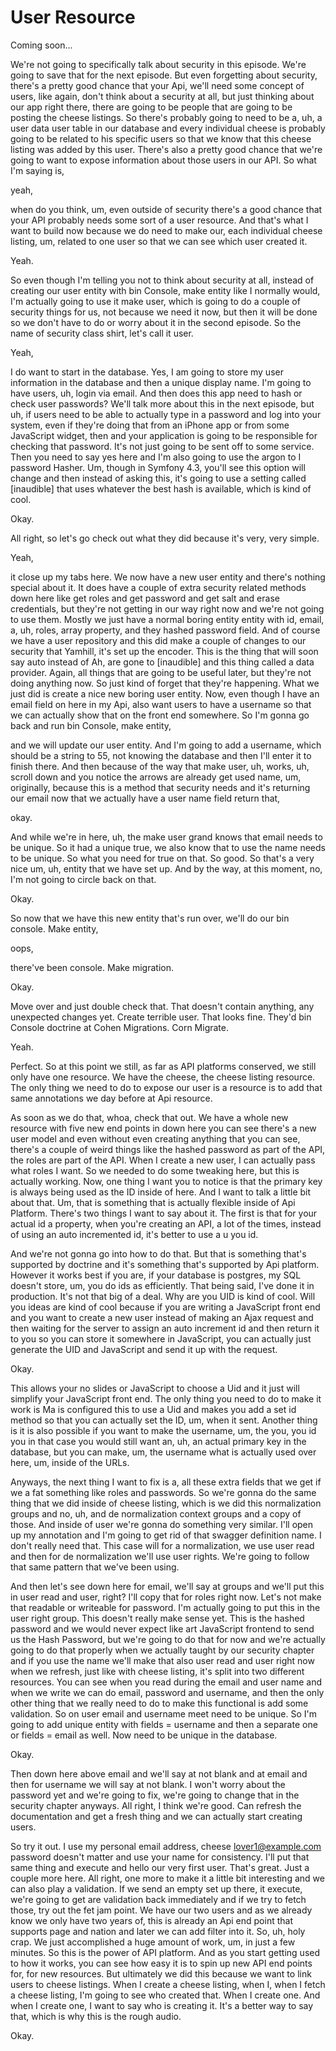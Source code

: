 # User Resource

Coming soon...

We're not going to specifically talk about security in this episode. We're going to
save that for the next episode. But even forgetting about security, there's a pretty
good chance that your Api, we'll need some concept of users, like again, don't think
about a security at all, but just thinking about our app right there, there are going
to be people that are going to be posting the cheese listings. So there's probably
going to need to be a, uh, a user data user table in our database and every
individual cheese is probably going to be related to his specific users so that we
know that this cheese listing was added by this user. There's also a pretty good
chance that we're going to want to expose information about those users in our API.
So what I'm saying is,

yeah,

when do you think, um, even outside of security there's a good chance that your API
probably needs some sort of a user resource. And that's what I want to build now
because we do need to make our, each individual cheese listing, um, related to one
user so that we can see which user created it.

Yeah.

So even though I'm telling you not to think about security at all, instead of
creating our user entity with bin Console, make entity like I normally would, I'm
actually going to use it make user, which is going to do a couple of security things
for us, not because we need it now, but then it will be done so we don't have to do
or worry about it in the second episode. So the name of security class shirt, let's
call it user.

Yeah,

I do want to start in the database. Yes, I am going to store my user information in
the database and then a unique display name. I'm going to have users, uh, login via
email. And then does this app need to hash or check user passwords? We'll talk more
about this in the next episode, but uh, if users need to be able to actually type in
a password and log into your system, even if they're doing that from an iPhone app or
from some JavaScript widget, then and your application is going to be responsible for
checking that password. It's not just going to be sent off to some service. Then you
need to say yes here and I'm also going to use the argon to I password Hasher. Um,
though in Symfony 4.3, you'll see this option will change and then instead of asking
this, it's going to use a setting called [inaudible] that uses whatever the best hash
is available, which is kind of cool.

Okay.

All right, so let's go check out what they did because it's very, very simple.

Yeah,

it close up my tabs here. We now have a new user entity and there's nothing special
about it. It does have a couple of extra security related methods down here like get
roles and get password and get salt and erase credentials, but they're not getting in
our way right now and we're not going to use them. Mostly we just have a normal
boring entity entity with id, email, a, uh, roles, array property, and they hashed
password field. And of course we have a user repository and this did make a couple of
changes to our security that Yamhill, it's set up the encoder. This is the thing that
will soon say auto instead of Ah, are gone to [inaudible] and this thing called a
data provider. Again, all things that are going to be useful later, but they're not
doing anything now. So just kind of forget that they're happening. What we just did
is create a nice new boring user entity. Now, even though I have an email field on
here in my Api, also want users to have a username so that we can actually show that
on the front end somewhere. So I'm gonna go back and run bin Console, make entity,

and we will update our user entity. And I'm going to add a username, which should be
a string to 55, not knowing the database and then I'll enter it to finish there. And
then because of the way that make user, uh, works, uh, scroll down and you notice the
arrows are already get used name, um, originally, because this is a method that
security needs and it's returning our email now that we actually have a user name
field return that,

okay.

And while we're in here, uh, the make user grand knows that email needs to be unique.
So it had a unique true, we also know that to use the name needs to be unique. So
what you need for true on that. So good. So that's a very nice um, uh, entity that we
have set up. And by the way, at this moment, no, I'm not going to circle back on
that.

Okay.

So now that we have this new entity that's run over, we'll do our bin console. Make
entity,

oops,

there've been console. Make migration.

Okay.

Move over and just double check that. That doesn't contain anything, any unexpected
changes yet. Create terrible user. That looks fine. They'd bin Console doctrine at
Cohen Migrations. Corn Migrate.

Yeah.

Perfect. So at this point we still, as far as API platforms conserved, we still only
have one resource. We have the cheese, the cheese listing resource. The only thing we
need to do to expose our user is a resource is to add that same annotations we day
before at Api resource.

As soon as we do that, whoa, check that out. We have a whole new resource with five
new end points in down here you can see there's a new user model and even without
even creating anything that you can see, there's a couple of weird things like the
hashed password as part of the API, the roles are part of the API. When I create a
new user, I can actually pass what roles I want. So we needed to do some tweaking
here, but this is actually working. Now, one thing I want you to notice is that the
primary key is always being used as the ID inside of here. And I want to talk a
little bit about that. Um, that is something that is actually flexible inside of Api
Platform. There's two things I want to say about it. The first is that for your
actual id a property, when you're creating an API, a lot of the times, instead of
using an auto incremented id, it's better to use a u you id.

And we're not gonna go into how to do that. But that is something that's supported by
doctrine and it's something that's supported by Api platform. However it works best
if you are, if your database is postgres, my SQL doesn't store, um, you do ids as
efficiently. That being said, I've done it in production. It's not that big of a
deal. Why are you UID is kind of cool. Will you ideas are kind of cool because if you
are writing a JavaScript front end and you want to create a new user instead of
making an Ajax request and then waiting for the server to assign an auto increment id
and then return it to you so you can store it somewhere in JavaScript, you can
actually just generate the UID and JavaScript and send it up with the request.

Okay.

This allows your no slides or JavaScript to choose a Uid and it just will simplify
your JavaScript front end. The only thing you need to do to make it work is Ma is
configured this to use a Uid and makes you add a set id method so that you can
actually set the ID, um, when it sent. Another thing is it is also possible if you
want to make the username, um, the you, you id you in that case you would still want
an, uh, an actual primary key in the database, but you can make, um, the username
what is actually used over here, um, inside of the URLs.

Anyways, the next thing I want to fix is a, all these extra fields that we get if we
a fat something like roles and passwords. So we're gonna do the same thing that we
did inside of cheese listing, which is we did this normalization groups and no, uh,
and de normalization context groups and a copy of those. And inside of user we're
gonna do something very similar. I'll open up my annotation and I'm going to get rid
of that swagger definition name. I don't really need that. This case will for a
normalization, we use user read and then for de normalization we'll use user rights.
We're going to follow that same pattern that we've been using.

And then let's see down here for email, we'll say at groups and we'll put this in
user read and user, right? I'll copy that for roles right now. Let's not make that
readable or writeable for password. I'm actually going to put this in the user right
group. This doesn't really make sense yet. This is the hashed password and we would
never expect like art JavaScript frontend to send us the Hash Password, but we're
going to do that for now and we're actually going to do that properly when we
actually taught by our security chapter and if you use the name we'll make that also
user read and user right now when we refresh, just like with cheese listing, it's
split into two different resources. You can see when you read during the email and
user name and when we write we can do email, password and username, and then the only
other thing that we really need to do to make this functional is add some validation.
So on user email and username meet need to be unique. So I'm going to add unique
entity with fields = username and then a separate one or fields = email as well. Now
need to be unique in the database.

Okay.

Then down here above email and we'll say at not blank and at email and then for
username we will say at not blank. I won't worry about the password yet and we're
going to fix, we're going to change that in the security chapter anyways. All right,
I think we're good. Can refresh the documentation and get a fresh thing and we can
actually start creating users.

So try it out. I use my personal email address, cheese lover1@example.com password
doesn't matter and use your name for consistency. I'll put that same thing and
execute and hello our very first user. That's great. Just a couple more here. All
right, one more to make it a little bit interesting and we can also play a
validation. If we send an empty set up there, it execute, we're going to get are
validation back immediately and if we try to fetch those, try out the fet jam point.
We have our two users and as we already know we only have two years of, this is
already an Api end point that supports page and nation and later we can add filter
into it. So, uh, holy crap. We just accomplished a huge amount of work, um, in just a
few minutes. So this is the power of API platform. And as you start getting used to
how it works, you can see how easy it is to spin up new API end points for, for new
resources. But ultimately we did this because we want to link users to cheese
listings. When I create a cheese listing, when I, when I fetch a cheese listing, I'm
going to see who created that. When I create one. And when I create one, I want to
say who is creating it. It's a better way to say that, which is why this is the rough
audio.

Okay.